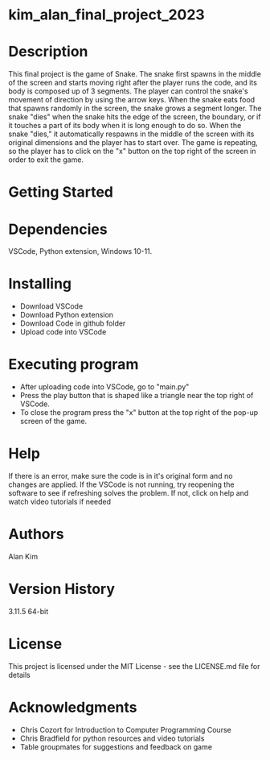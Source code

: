 # kim_alan_final_project_2023

# Description
This final project is the game of Snake. The snake first spawns in the middle of the screen and starts moving right after the player runs the code, and its body is composed up of 3 segments. The player can control the snake's movement of direction by using the arrow keys. When the snake eats food that spawns randomly in the screen, the snake grows a segment longer. The snake "dies" when the snake hits the edge of the screen, the boundary, or if it touches a part of its body when it is long enough to do so. When the snake "dies," it automatically respawns in the middle of the screen with its original dimensions and the player has to start over. The game is repeating, so the player has to click on the "x" button on the top right of the screen in order to exit the game.

# Getting Started
# Dependencies
VSCode, Python extension, Windows 10-11.

# Installing
- Download VSCode
- Download Python extension
- Download Code in github folder
- Upload code into VSCode

# Executing program
- After uploading code into VSCode, go to "main.py"
- Press the play button that is shaped like a triangle near the top right of VSCode.
- To close the program press the "x" button at the top right of the pop-up screen of the game.

# Help
If there is an error, make sure the code is in it's original form and no changes are applied.
If the VSCode is not running, try reopening the software to see if refreshing solves the problem. If not, click on help and watch video tutorials if needed

# Authors
Alan Kim

# Version History
3.11.5 64-bit

# License
This project is licensed under the MIT License - see the LICENSE.md file for details

# Acknowledgments
* Chris Cozort for Introduction to Computer Programming Course
* Chris Bradfield for python resources and video tutorials
* Table groupmates for suggestions and feedback on game
